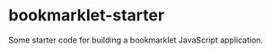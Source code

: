 bookmarklet-starter
===================

Some starter code for building a bookmarklet JavaScript application.
